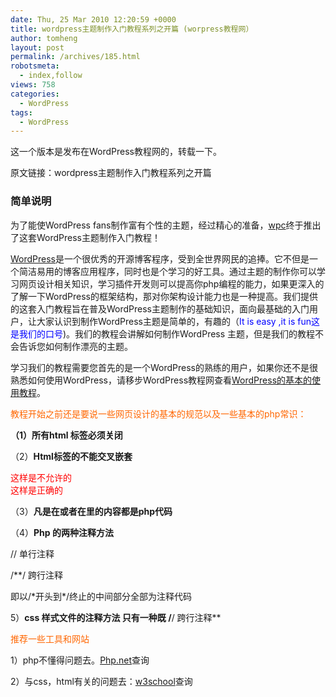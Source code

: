 ```yaml
---
date: Thu, 25 Mar 2010 12:20:59 +0000
title: wordpress主题制作入门教程系列之开篇 (worpress教程网）
author: tomheng
layout: post
permalink: /archives/185.html
robotsmeta:
  - index,follow
views: 758
categories:
  - WordPress
tags:
  - WordPress
---
```

这一个版本是发布在WordPress教程网的，转载一下。

原文链接：wordpress主题制作入门教程系列之开篇

### 简单说明

为了能使WordPress fans制作富有个性的主题，经过精心的准备，<a class="cflabel" title="WordPress教程网" href="http://www.wpcourse.com" target="_blank">wpc</a>终于推出了这套WordPress主题制作入门教程！

<a class="cflabel" title="wordpress" href="http://wordpress.org" target="_blank">WordPress</a>是一个很优秀的开源博客程序，受到全世界网民的追捧。它不但是一个简洁易用的博客应用程序，同时也是个学习的好工具。通过主题的制作你可以学习网页设计相关知识，学习插件开发则可以提高你php编程的能力，如果更深入的了解一下WordPress的框架结构，那对你架构设计能力也是一种提高。我们提供的这套入门教程旨在普及WordPress主题制作的基础知识，面向最基础的入门用户，让大家认识到制作WordPress主题是简单的，有趣的（<span style="color: #0000ff;">It is easy ,it is fun这是我们的口号</span>)。我们的教程会讲解如何制作WordPress 主题，但是我们的教程不会告诉您如何制作漂亮的主题。

学习我们的教程需要您首先的是一个WordPress的熟练的用户，如果你还不是很熟悉如何使用WordPress，请移步WordPress教程网查看<a class="cflabel" title="Wordpress视频教程 " href="http://www.wpcourse.com/menu" target="_blank">WordPress的基本的使用教程</a>。

<span style="color: #ff6600;">教程开始之前还是要说一些网页设计的基本的规范以及一些基本的php常识：</span>

<span style="font-weight: normal;"><strong>（1）</strong></span>**所有html 标签必须关闭**

<ul></ul>

（2）**Html标签的不能交叉嵌套**

<div><span></div></span> <span style="color: #ff0000;">这样是不允许的</span>

<div><span></span></div> <span style="color: #ff0000;">这样是正确的</span>

（3）**凡是在<?php ···?>或者在<? ···?>里的内容都是php代码**

（4）**Php 的两种注释方法**

// 单行注释

/**/ 跨行注释

即以/\*开头到\*/终止的中间部分全部为注释代码

5）**css 样式文件的注释方法 只有一种既 /**/ 跨行注释**

<span style="color: #ff6600;">推荐一些工具和网站</span>

1）php不懂得问题去。<a class="cflabel" title="php" href="http://php.net/" target="_blank">Php.net</a>查询

2）与css，html有关的问题去：<a class="cflabel" title="w3school" href="http://www.w3school.com.cn/" target="_blank">w3school</a>查询
